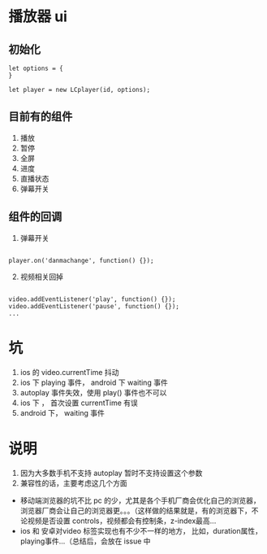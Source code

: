 # 播放器 ui

## 初始化

```
let options = {
}

let player = new LCplayer(id, options);
```

## 目前有的组件
1. 播放
2. 暂停
3. 全屏
4. 进度
5. 直播状态
6. 弹幕开关

## 组件的回调
1. 弹幕开关
```

player.on('danmachange', function() {});

```
2. 视频相关回掉
```

video.addEventListener('play', function() {});
video.addEventListener('pause', function() {});
...

```

# 坑
1. ios 的 video.currentTime 抖动
2. ios 下  playing 事件， android 下 waiting 事件 
3. autoplay 事件失效，使用 play() 事件也不可以
4. ios 下 ， 首次设置 currentTime 有误
5. android 下， waiting 事件


# 说明
1. 因为大多数手机不支持 autoplay 暂时不支持设置这个参数
2. 兼容性的话，主要考虑这几个方面
* 移动端浏览器的坑不比 pc 的少，尤其是各个手机厂商会优化自己的浏览器，浏览器厂商会让自己的浏览器更。。。（这样做的结果就是，有的浏览器下，不论视频是否设置 controls，视频都会有控制条，z-index最高...
* ios 和 安卓对video 标签实现也有不少不一样的地方， 比如，duration属性， playing事件...（总结后，会放在 issue 中

